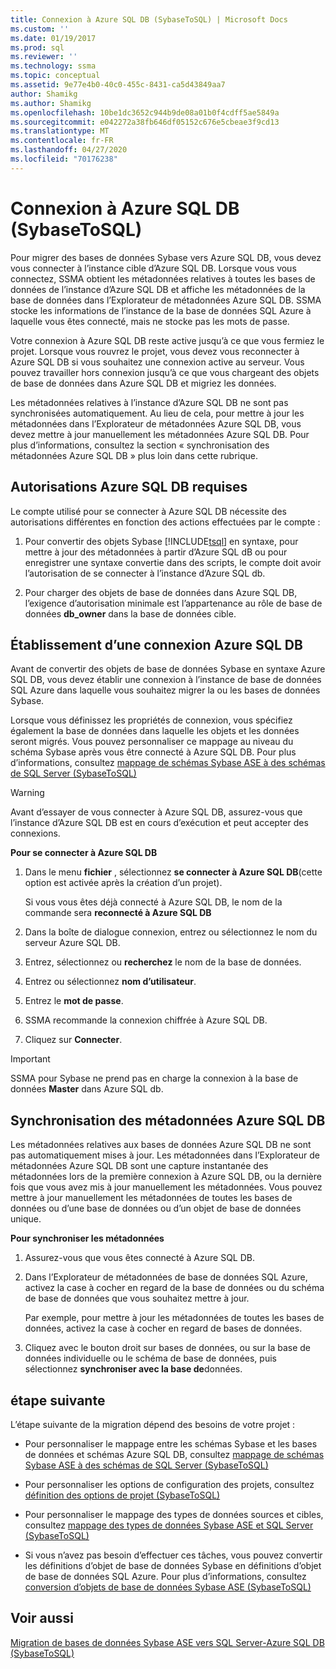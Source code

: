 ```yaml
---
title: Connexion à Azure SQL DB (SybaseToSQL) | Microsoft Docs
ms.custom: ''
ms.date: 01/19/2017
ms.prod: sql
ms.reviewer: ''
ms.technology: ssma
ms.topic: conceptual
ms.assetid: 9e77e4b0-40c0-455c-8431-ca5d43849aa7
author: Shamikg
ms.author: Shamikg
ms.openlocfilehash: 10be1dc3652c944b9de08a01b0f4cdff5ae5849a
ms.sourcegitcommit: e042272a38fb646df05152c676e5cbeae3f9cd13
ms.translationtype: MT
ms.contentlocale: fr-FR
ms.lasthandoff: 04/27/2020
ms.locfileid: "70176238"
---
```

# <a name="connecting-to-azure-sql-db-sybasetosql"></a>Connexion à Azure SQL DB (SybaseToSQL)
Pour migrer des bases de données Sybase vers Azure SQL DB, vous devez vous connecter à l’instance cible d’Azure SQL DB. Lorsque vous vous connectez, SSMA obtient les métadonnées relatives à toutes les bases de données de l’instance d’Azure SQL DB et affiche les métadonnées de la base de données dans l’Explorateur de métadonnées Azure SQL DB. SSMA stocke les informations de l’instance de la base de données SQL Azure à laquelle vous êtes connecté, mais ne stocke pas les mots de passe.  
  
Votre connexion à Azure SQL DB reste active jusqu’à ce que vous fermiez le projet. Lorsque vous rouvrez le projet, vous devez vous reconnecter à Azure SQL DB si vous souhaitez une connexion active au serveur. Vous pouvez travailler hors connexion jusqu’à ce que vous chargeant des objets de base de données dans Azure SQL DB et migriez les données.  
  
Les métadonnées relatives à l’instance d’Azure SQL DB ne sont pas synchronisées automatiquement. Au lieu de cela, pour mettre à jour les métadonnées dans l’Explorateur de métadonnées Azure SQL DB, vous devez mettre à jour manuellement les métadonnées Azure SQL DB. Pour plus d’informations, consultez la section « synchronisation des métadonnées Azure SQL DB » plus loin dans cette rubrique.  
  
## <a name="required-azure-sql-db-permissions"></a>Autorisations Azure SQL DB requises  
Le compte utilisé pour se connecter à Azure SQL DB nécessite des autorisations différentes en fonction des actions effectuées par le compte :  
  
1.  Pour convertir des objets Sybase [!INCLUDE[tsql](../../includes/tsql-md.md)] en syntaxe, pour mettre à jour des métadonnées à partir d’Azure SQL dB ou pour enregistrer une syntaxe convertie dans des scripts, le compte doit avoir l’autorisation de se connecter à l’instance d’Azure SQL db.  
  
2.  Pour charger des objets de base de données dans Azure SQL DB, l’exigence d’autorisation minimale est l’appartenance au rôle de base de données **db_owner** dans la base de données cible.  
  
## <a name="establishing-an-azure-sql-db-connection"></a>Établissement d’une connexion Azure SQL DB  
Avant de convertir des objets de base de données Sybase en syntaxe Azure SQL DB, vous devez établir une connexion à l’instance de base de données SQL Azure dans laquelle vous souhaitez migrer la ou les bases de données Sybase.  
  
Lorsque vous définissez les propriétés de connexion, vous spécifiez également la base de données dans laquelle les objets et les données seront migrés. Vous pouvez personnaliser ce mappage au niveau du schéma Sybase après vous être connecté à Azure SQL DB. Pour plus d’informations, consultez [mappage de schémas Sybase ASE à des schémas de SQL Server &#40;SybaseToSQL&#41;](../../ssma/sybase/mapping-sybase-ase-schemas-to-sql-server-schemas-sybasetosql.md)  
  
> [!WARNING]  
> Avant d’essayer de vous connecter à Azure SQL DB, assurez-vous que l’instance d’Azure SQL DB est en cours d’exécution et peut accepter des connexions.  
  
**Pour se connecter à Azure SQL DB**  
  
1.  Dans le menu **fichier** , sélectionnez **se connecter à Azure SQL DB**(cette option est activée après la création d’un projet).  
  
    Si vous vous êtes déjà connecté à Azure SQL DB, le nom de la commande sera **reconnecté à Azure SQL DB**  
  
2.  Dans la boîte de dialogue connexion, entrez ou sélectionnez le nom du serveur Azure SQL DB.  
  
3.  Entrez, sélectionnez ou **recherchez** le nom de la base de données.  
  
4.  Entrez ou sélectionnez **nom d’utilisateur**.  
  
5.  Entrez le **mot de passe**.  
  
6.  SSMA recommande la connexion chiffrée à Azure SQL DB.  
  
7.  Cliquez sur **Connecter**.  
  
> [!IMPORTANT]  
> SSMA pour Sybase ne prend pas en charge la connexion à la base de données **Master** dans Azure SQL db.  
  
## <a name="synchronizing-azure-sql-db-metadata"></a>Synchronisation des métadonnées Azure SQL DB  
Les métadonnées relatives aux bases de données Azure SQL DB ne sont pas automatiquement mises à jour. Les métadonnées dans l’Explorateur de métadonnées Azure SQL DB sont une capture instantanée des métadonnées lors de la première connexion à Azure SQL DB, ou la dernière fois que vous avez mis à jour manuellement les métadonnées. Vous pouvez mettre à jour manuellement les métadonnées de toutes les bases de données ou d’une base de données ou d’un objet de base de données unique.  
  
**Pour synchroniser les métadonnées**  
  
1.  Assurez-vous que vous êtes connecté à Azure SQL DB.  
  
2.  Dans l’Explorateur de métadonnées de base de données SQL Azure, activez la case à cocher en regard de la base de données ou du schéma de base de données que vous souhaitez mettre à jour.  
  
    Par exemple, pour mettre à jour les métadonnées de toutes les bases de données, activez la case à cocher en regard de bases de données.  
  
3.  Cliquez avec le bouton droit sur bases de données, ou sur la base de données individuelle ou le schéma de base de données, puis sélectionnez **synchroniser avec la base de**données.  
  
## <a name="next-step"></a>étape suivante  
L’étape suivante de la migration dépend des besoins de votre projet :  
  
-   Pour personnaliser le mappage entre les schémas Sybase et les bases de données et schémas Azure SQL DB, consultez [mappage de schémas Sybase ASE à des schémas de SQL Server &#40;SybaseToSQL&#41;](../../ssma/sybase/mapping-sybase-ase-schemas-to-sql-server-schemas-sybasetosql.md)  
  
-   Pour personnaliser les options de configuration des projets, consultez [définition des options de projet &#40;SybaseToSQL&#41;](../../ssma/sybase/setting-project-options-sybasetosql.md)  
  
-   Pour personnaliser le mappage des types de données sources et cibles, consultez [mappage des types de données Sybase ASE et SQL Server &#40;SybaseToSQL&#41;](../../ssma/sybase/mapping-sybase-ase-and-sql-server-data-types-sybasetosql.md)  
  
-   Si vous n’avez pas besoin d’effectuer ces tâches, vous pouvez convertir les définitions d’objet de base de données Sybase en définitions d’objet de base de données SQL Azure. Pour plus d’informations, consultez [conversion d’objets de base de données Sybase ASE &#40;SybaseToSQL&#41;](../../ssma/sybase/converting-sybase-ase-database-objects-sybasetosql.md)  
  
## <a name="see-also"></a>Voir aussi  
[Migration de bases de données Sybase ASE vers SQL Server-Azure SQL DB &#40;SybaseToSQL&#41;](../../ssma/sybase/migrating-sybase-ase-databases-to-sql-server-azure-sql-db-sybasetosql.md)  
  
